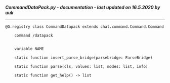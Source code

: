 ***CommandDataPack.py - documentation - last updated on 16.5.2020 by uuk***
___

    @G.registry class CommandDatapack extends chat.command.Command.Command
        
        command /datapack


        variable NAME

        static function insert_parse_bridge(parsebridge: ParseBridge)

        static function parse(cls, values: list, modes: list, info)

        static function get_help() -> list